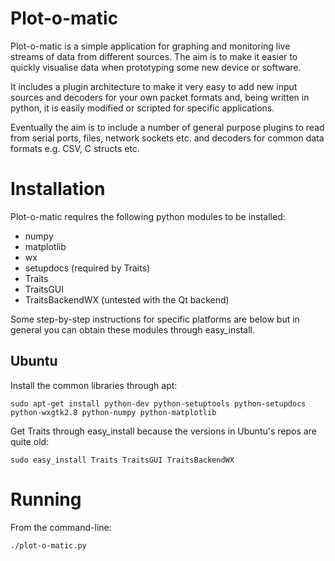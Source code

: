 Plot-o-matic
============

Plot-o-matic is a simple application for graphing and monitoring live streams of data from different sources. The aim is to make it easier to quickly visualise data when prototyping some new device or software.

It includes a plugin architecture to make it very easy to add new input sources and decoders for your own packet formats and, being written in python, it is easily modified or scripted for specific applications.

Eventually the aim is to include a number of general purpose plugins to read from serial ports, files, network sockets etc. and decoders for common data formats e.g. CSV, C structs etc.

Installation
============

Plot-o-matic requires the following python modules to be installed:

* numpy
* matplotlib
* wx
* setupdocs (required by Traits)
* Traits
* TraitsGUI
* TraitsBackendWX (untested with the Qt backend)

Some step-by-step instructions for specific platforms are below but in general you can obtain these modules through easy_install.

Ubuntu
------

Install the common libraries through apt:

`sudo apt-get install python-dev python-setuptools python-setupdocs python-wxgtk2.8 python-numpy python-matplotlib`

Get Traits through easy_install because the versions in Ubuntu's repos are quite old:

`sudo easy_install Traits TraitsGUI TraitsBackendWX`

Running
=======

From the command-line:

`./plot-o-matic.py`

